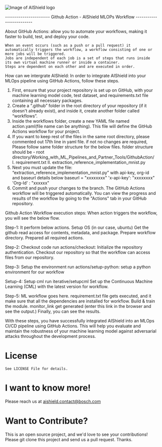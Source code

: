 <a name="getting-started"></a>

<div align="left">
    <img src="images/AIShield_logo.png"
         alt="Image of AIShield logo"/>
</div>

-----------------------    Github Action - AIShield MLOPs Workflow  -------------------------

About GitHub Actions: allow you to automate your workflows, making it faster to build, test, and deploy your code.

    When an event occurs (such as a push or a pull request) it automatically triggers the workflow, a workflow consisting of one or more jobs will be triggered.
    Jobs are independent of each job is a set of steps that runs inside its own virtual machine runner or inside a container.
    Steps are dependent on each other and are executed in order.
 
 How can we intergrate AIShield: In order to integrate AIShield into your MLOps pipeline using GitHub Actions, follow these steps.
1.  First, ensure that your project repository is set up on GitHub, with your machine learning model code, test dataset, and requirements.txt file containing all   necessary packages.
2.	Create a “.github” folder in the root directory of your repository (if it doesn't already exist), and inside it, create another folder called “workflows”.
3.	Inside the workflows folder, create a new YAML file named action.yaml(file name can be anything). This file will define the GitHub Actions workflow for your project.
4.	If you want to keep rest of the files in the same root directory, please commented out 17th line in yaml file. if not no changes are required, Please follow same folder structure for the below files.
   folder structure should be - root directory/Working_with_ML_Pipelines_and_Partner_Tools/GithubAction/
   I.	requirement.txt
   II.	extraction_reference_implementation_mnist.py
5.	Next you must update the file: “extraction_reference_implementation_mnist.py” with api-key, org-id and baseurl details below
      baseurl = "xxxxxxxx" 
     'x-api-key': "xxxxxxxx"
     'Org-Id' : "xxxxxx" 
6.	Commit and push your changes to the branch. The GitHub Actions workflow will be triggered automatically. You can view the progress and results of the workflow by going to the "Actions" tab in your GitHub repository.


Github Action Workflow execution steps: When action triggers the workflow, you will see the below flow. 

Step-1:  It perform below actions.
    Setup OS (in our case, ubuntu)
    Get the github read access for contents, metadata, and package.
    Prepare workflow directory.
    Prepared all required actions.

Step-2:  Checkout code
    run actions/checkout:
    Initialize the repository authentication.
    Checkout our repository so that the workflow can access files from our repository.

Step-3:  Setup the environment
    run actions/setup-python:
    setup a python environment for our workflow

Setup-4: Setup cml
    run iterative/setupcml
    Set up the Continuous Machine Learning (CML) with the latest version for workflow.

Step-5: ML workflow goes here.
    requirement.txt file gets executed, and it make sure that all the dependencies are installed for workflow.
    Build & train the module.
    monitor_link get generated (enter this link in the browser and see the output.)
    Finally, you can see the results.

With these steps, you have successfully integrated AIShield into an MLOps CI/CD pipeline using GitHub Actions. This will help you evaluate and maintain the robustness of your machine learning model against adversarial attacks throughout the development process.


   
<a name="license"></a>
# License

```
See LICENSE File for details. 
```

<a name="i-want-to-know-more"></a>
# I want to know more!

Please reach us at aishield.contact@bosch.com


<a name="want-to-contribute"></a>
# Want to Contribute?

This is an open source project, and we'd love to see your contributions!
Please git clone this project and send us a pull request. Thanks.




   
   

